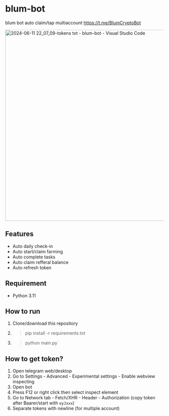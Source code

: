 # blum-bot
blum bot auto claim/tap multiaccount https://t.me/BlumCryptoBot

<img width="607" alt="2024-06-11 22_07_09-tokens txt - blum-bot - Visual Studio Code" src="https://github.com/maldiharyojudanto/blum-bot/assets/76139419/aea9cc1e-3b00-4791-a092-999048bb2963">

## Features
- Auto daily check-in
- Auto start/claim farming
- Auto complete tasks
- Auto claim refferal balance
- Auto refresh token

## Requirement
- Python 3.11

## How to run
1. Clone/download this repository
2. > pip install -r requirements.txt
3. > python main.py

## How to get token?
1. Open telegram web/desktop
2. Go to Settings - Advanced - Experimental settings - Enable webview inspecting
3. Open bot
4. Press F12 or right click then select inspect element
5. Go to Network tab - Fetch/XHR - Header - Authorization (copy token after Baarer/start with ```eyJxxx```)
6. Separate tokens with newline (for multiple account)
